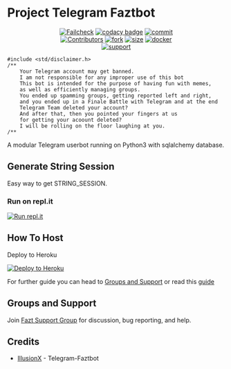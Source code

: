 # Project Telegram Faztbot

<p align="center">
    <a href="https://github.com/mythex09/Faztbot/actions?query=workflow%3AFailCheck" > <img src="https://img.shields.io/github/workflow/status/mythex09/Faztbot/FailCheck/main?style=for-the-badge&logo=github-actions&logoColor=white" alt="Failcheck" /></a>
    <a href="https://www.codacy.com/manual/mythex09/Faztbot?utm_source=github.com&utm_medium=referral&utm_content=mythex09/Faztbot&utm_campaign=Badge_Grade"><img src="https://img.shields.io/codacy/grade/c460544d68334a51b84c83ce8d3a1e98?style=for-the-badge&logo=codacy" alt="codacy badge" /></a>
    <a href="https://github.com/mythex09/Faztbot/commits/main"><img src="https://img.shields.io/github/last-commit/mythex09/Faztbot/main?style=for-the-badge&logo=github" alt="commit" /></a></br>
    <a href="https://github.com/mythex09/Faztbot/graphs/contributors"><img src="https://img.shields.io/github/contributors-anon/mythex09/Faztbot?style=for-the-badge&logo=github" alt="Contributors" /></a>
    <a href="https://github.com/mythex09/Faztbot/network/members"><img src="https://img.shields.io/github/forks/mythex09/Faztbot?label=Fork&style=for-the-badge&logo=github" alt="fork" /></a>
    <a href="https://github.com/mythex09/Faztbot"><img src="https://img.shields.io/github/repo-size/mythex09/Faztbot?style=for-the-badge&logo=github" alt="size" /></a>
    <a href="https://hub.docker.com/r/mythex09/Faztbot"> <img src="https://img.shields.io/docker/image-size/mrmiss/Faztbot/latest?color=red&label=Docker%20Size&style=for-the-badge&logo=docker&logoColor=white" alt="docker" /></a></br>
    <a href="https://t.me/op_squad"> <img src="https://img.shields.io/badge/telegram-Support_Group-blue?style=social&logo=telegram" alt="support" /></a>
</p>

```
#include <std/disclaimer.h>
/**
    Your Telegram account may get banned.
    I am not responsible for any improper use of this bot
    This bot is intended for the purpose of having fun with memes,
    as well as efficiently managing groups.
    You ended up spamming groups, getting reported left and right,
    and you ended up in a Finale Battle with Telegram and at the end
    Telegram Team deleted your account?
    And after that, then you pointed your fingers at us
    for getting your acoount deleted?
    I will be rolling on the floor laughing at you.
/**
```

A modular Telegram userbot running on Python3 with sqlalchemy database.

## Generate String Session

Easy way to get STRING_SESSION.

### Run on repl.it

[![Run repl.it](https://img.shields.io/badge/run-string__session.py-blue?style=for-the-badge&logo=repl.it)](https://replit.com/@KeselekPermen/Faztbot)

## How To Host

Deploy to Heroku

<p><a href="https://heroku.com/deploy?template=https://github.com/mythex09/Faztbot/tree/main"> <img src="https://www.herokucdn.com/deploy/button.svg" alt="Deploy to Heroku" target="_blank" /></a></p>

For further guide you can head to [Groups and Support](https://github.com/mythex09/Faztbot#Groups-and-support) or read this [guide](https://telegra.ph/Host-a-Telegram-Userbot-05-07)

## Groups and Support

Join [Fazt Support Group](https://t.me/op_squad) for discussion, bug reporting, and help.

## Credits

* [IllusionX](https://t.me/burst_x_fire) - Telegram-Faztbot
